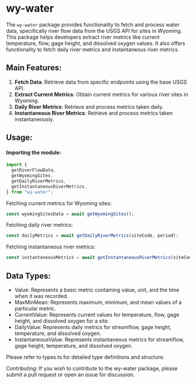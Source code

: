 # wy-water

The `wy-water` package provides functionality to fetch and process water data, specifically river flow data from the USGS API for sites in Wyoming. This package helps developers extract river metrics like current temperature, flow, gage height, and dissolved oxygen values. It also offers functionality to fetch daily river metrics and instantaneous river metrics.

## Main Features:

1. **Fetch Data**: Retrieve data from specific endpoints using the base USGS API.
2. **Extract Current Metrics**: Obtain current metrics for various river sites in Wyoming.
3. **Daily River Metrics**: Retrieve and process metrics taken daily.
4. **Instantaneous River Metrics**: Retrieve and process metrics taken instantaneously.

## Usage:

#### Importing the module:

```javascript
import {
  getRiverFlowData,
  getWyomingSites,
  getDailyRiverMetrics,
  getInstantaneousRiverMetrics,
} from "wy-water";
```

Fetching current metrics for Wyoming sites:

```javascript
const wyomingSitesData = await getWyomingSites();
```

Fetching daily river metrics:

```javascript
const dailyMetrics = await getDailyRiverMetrics(siteCode, period);
```

Fetching instantaneous river metrics:

```javascript
const instantaneousMetrics = await getInstantaneousRiverMetrics(siteCode, period);
```

## Data Types:

- Value: Represents a basic metric containing value, unit, and the time when it was recorded.
- MaxMinMean: Represents maximum, minimum, and mean values of a particular metric.
- CurrentValue: Represents current values for temperature, flow, gage height, and dissolved oxygen for a site.
- DailyValue: Represents daily metrics for streamflow, gage height, temperature, and dissolved oxygen.
- InstantaneousValue: Represents instantaneous metrics for streamflow, gage height, temperature, and dissolved oxygen.

Please refer to types.ts for detailed type definitions and structure.

Contributing:
If you wish to contribute to the wy-water package, please submit a pull request or open an issue for discussion.
